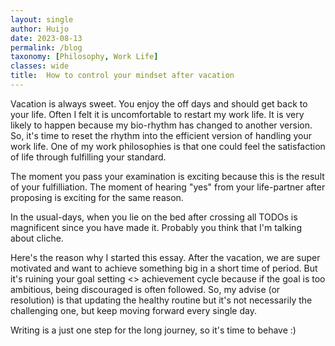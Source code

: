 ```yaml
---
layout: single
author: Huijo
date: 2023-08-13
permalink: /blog
taxonomy: [Philosophy, Work Life]
classes: wide
title:  How to control your mindset after vacation
---
```


Vacation is always sweet.
You enjoy the off days and should get back to your life.
Often I felt it is uncomfortable to restart my work life.
It is very likely to happen because my bio-rhythm has changed to another version.
So, it's time to reset the rhythm into the efficient version of handling your work life.
One of my work philosophies is that one could feel the satisfaction of life through fulfilling your standard.

The moment you pass your examination is exciting because this is the result of your fulfilliation.
The moment of hearing "yes" from your life-partner after proposing is exciting for the same reason.

In the usual-days, when you lie on the bed after crossing all TODOs is magnificent since you have made it.
Probably you think that I'm talking about cliche.

Here's the reason why I started this essay.
After the vacation, we are super motivated and want to achieve something big in a short time of period.
But it's ruining your goal setting <> achievement cycle because if the goal is too ambitious, being discouraged is often followed.
So, my advise (or resolution) is that updating the healthy routine but it's not necessarily the challenging one, but keep moving forward every single day.

Writing is a just one step for the long journey, so it's time to behave :)
